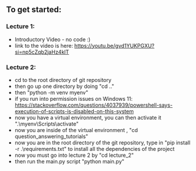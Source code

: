 



## To get started:
### Lecture 1:
 - Introductory Video - no code :) 
 - link to the video is here: https://youtu.be/gvd1YUKPGXU?si=np5cZqb2jaHz4klT  
### Lecture 2: 
 - cd to the root directory of git repository
 - then go up one directory by doing "cd .."
 - then "python -m venv myenv"
 - if you run into permission issues on Windows 11: https://stackoverflow.com/questions/4037939/powershell-says-execution-of-scripts-is-disabled-on-this-system
 - now you have a virtual environment, you can then activate it ".\myenv\Scripts\activate"
 - now you are inside of the virtual environment , "cd question_answering_tutorials"
 - now you are in the root directory of the git repository, type in "pip install -r .\requirements.txt" to install all the dependencies of the project
 - now you must go into lecture 2 by "cd lecture_2"
 - then run the main.py script "python main.py"
